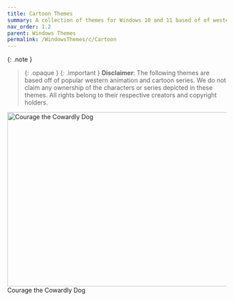 ```yaml
---
title: Cartoon Themes
summary: A collection of themes for Windows 10 and 11 based of of western animation and cartoons
nav_order: 1.2
parent: Windows Themes
permalink: /WindowsThemes/c/Cartoon
---
```


{: .note }
> {: .opaque }
> {: .important }
> **Disclaimer**: The following themes are based off of popular western animation and cartoon series. We do not claim any ownership of the characters or series depicted in these themes. All rights belong to their respective creators and copyright holders.

<div class="gallery text-delta">
<div class="gallery-item">
<a target="_blank" href="/WindowsThemes/Deskthemepacks/c/Cartoon/CourageTCD">
<img src="https://gitlab.com/the-back-room/deskthemepacks/sfw/courage-tcd/-/raw/main/Extras/Preview.bmp" alt="Courage the Cowardly Dog" width="600" height="400">
</a>
<div class="desc">Courage the Cowardly Dog</div>
</div>
</div>